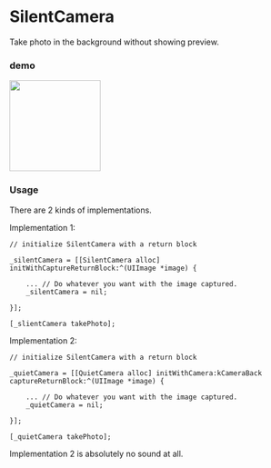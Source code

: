 SilentCamera
============

Take photo in the background without showing preview.

### demo

<img src="https://cloud.githubusercontent.com/assets/3366713/5217069/f991edea-7676-11e4-8360-17ea56a61f42.jpg" width=160 />

### Usage

There are 2 kinds of implementations.

Implementation 1:

    // initialize SilentCamera with a return block

    _silentCamera = [[SilentCamera alloc] initWithCaptureReturnBlock:^(UIImage *image) {
    
        ... // Do whatever you want with the image captured.
        _silentCamera = nil;
    
    }];
    
    [_slientCamera takePhoto];

Implementation 2:

    // initialize SilentCamera with a return block

    _quietCamera = [[QuietCamera alloc] initWithCamera:kCameraBack captureReturnBlock:^(UIImage *image) {

        ... // Do whatever you want with the image captured.
        _quietCamera = nil;

    }];

    [_quietCamera takePhoto];
    

Implementation 2 is absolutely no sound at all.
